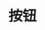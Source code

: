 # 按钮
<preview path="../example/button/button.vue" title="基本使用"></preview>

<preview path="../example/button/buttonSize.vue" desc="尺寸大小"></preview>
